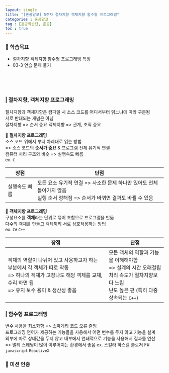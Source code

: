 ```yaml
---
layout: single
title: "[혼공얄코] 5주차 절차지향 객체지향 함수형 프로그래밍"
categories : 혼공얄코
tag : [혼공학습단, 혼공]
toc : true
---
```


### :pushpin: 학습목표
- 절차지향 객체지향 함수형 프로그래밍 특징
- 03-3 연습 문제 풀기

<br><br><br>

### | 절차지향, 객체지향 프로그래밍

절차지향과 객체지향은 컴파일 시 소스 코드를 어디서부터 읽느냐에 따라 구분됨      
서로 반대되는 개념은 아님      
절차지향 => 순서 중요
객체지향 => 관계, 조직 중요


:round_pushpin: **절차지향 프로그래밍**    
소스 코드 위에서 부터 차례대로 읽는 방법     
=> 소스 코드의 **순서가 중요** & 프로그램 전체 유기적 연결       
컴퓨터 처리 구조와 비슷 => 실행속도 빠름    
ex. ```C```

| 장점 | 단점 |
| --- | --- |
| 실행속도 빠름 | 모든 요소 유기적 연결 => 사소한 문제 하나만 있어도 전체 돌아가지 않음<br>실행 순서 정해짐 => 순서가 바뀌면 결과도 바뀔 수 있음 |

:round_pushpin: **객체지향 프로그래밍**     
구성요소를 **객체**라는 단위로 묶어 조합으로 프로그램을 만듦      
다수의 객체를 만들고 객체끼리 서로 상호작용하는 방법    
ex. ```C#``` ```C++```

| 장점 | 단점 |
| --- | --- |
| 객체의 역할이 나뉘어 있고 사용하고자 하는 부분에서 각 객체가 따로 작동<br>=> 하나의 객체가 고장나도 해당 객제를 교체, 수리 하면 됨<br>=> 유지 보수 용이 & 생산성 좋음 | 모든 객체의 역할과 기능을 이해해야함 <br>=> 설계의 시간 오래걸림<br> 처리 속도가 절차지향보다 느림 <br> 난도 높은 편 (특히 다중상속되는 ```C++```)|

### | 함수형 프로그래밍

변수 사용을 최소화함 => 스파게티 코드 오류 줄임       
프로그래밍 언어가 제공하는 기능들을 사용해서 어떤 변수를 두지 않고 기능을 설계      
외부에 따로 상태값을 두지 않고 내부에서 연쇄적으로 기능을 사용해서 결과를 연산      
=> 멀티 스레딩이 많이 이루어지는 환경에서 좋음
ex. 스칼라 하스켈 클로저 F# ```javascript``` ```ReactiveX```

### :100: 미션 인증

 






